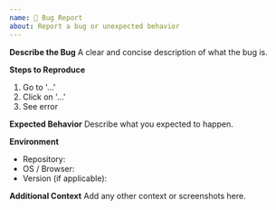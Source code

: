 ```yaml
---
name: 🐞 Bug Report
about: Report a bug or unexpected behavior
---
```


**Describe the Bug**
A clear and concise description of what the bug is.

**Steps to Reproduce**
1. Go to '...'
2. Click on '...'
3. See error

**Expected Behavior**
Describe what you expected to happen.

**Environment**
- Repository: 
- OS / Browser: 
- Version (if applicable):

**Additional Context**
Add any other context or screenshots here.

